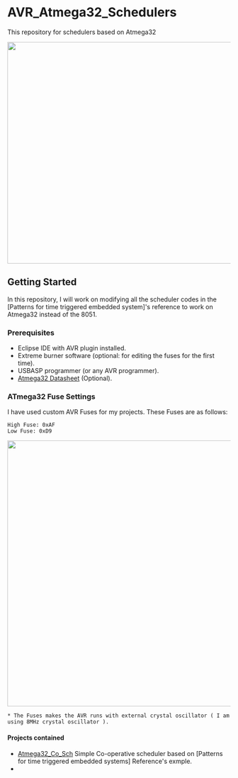 # AVR_Atmega32_Schedulers
This repository for schedulers based on Atmega32

<img src="https://github.com/rxtxinv/AVR_Atmega32_Schedulers/raw/master/Images/Kit.jpg" height="500" width="900">

## Getting Started
In this repository, I will work on modifying all the scheduler codes in the [Patterns for time triggered embedded system]'s reference to work on Atmega32 instead of the 8051.

### Prerequisites
* Eclipse IDE with AVR plugin installed.
* Extreme burner software (optional: for editing the fuses for the first time).
* USBASP programmer (or any AVR programmer).
* [Atmega32 Datasheet](https://github.com/rxtxinv/AVR_Atmega32_Schedulers/blob/master/Atmega32.pdf) (Optional).

### ATmega32 Fuse Settings
I have used custom AVR Fuses for my projects. These Fuses are as follows:

```
High Fuse: 0xAF
Low Fuse: 0xD9
```

<img src="https://github.com/rxtxinv/AVR_Atmega32_Schedulers/raw/master/Images/Fuses.PNG" height="600" width="800">

```
* The Fuses makes the AVR runs with external crystal oscillator ( I am using 8MHz crystal oscillator ).
```

#### Projects contained
* [Atmega32_Co_Sch](https://github.com/rxtxinv/AVR_Atmega32_Schedulers/tree/master/Atmega32_Co_Sch) Simple Co-operative scheduler based on [Patterns for time triggered embedded systems] Reference's exmple.
*  
